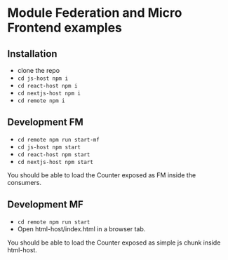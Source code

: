 # Module Federation and Micro Frontend examples

## Installation

- clone the repo
- `cd js-host npm i`
- `cd react-host npm i`
- `cd nextjs-host npm i`
- `cd remote npm i`

## Development FM

- `cd remote npm run start-mf`
- `cd js-host npm start`
- `cd react-host npm start`
- `cd nextjs-host npm start`

You should be able to load the Counter exposed as FM inside the consumers.

## Development MF

- `cd remote npm run start`
- Open html-host/index.html in a browser tab.

You should be able to load the Counter exposed as simple js chunk inside html-host.
